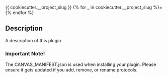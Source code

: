 {{ cookiecutter.__project_slug }}
{% for _ in cookiecutter.__project_slug %}={% endfor %}

## Description

A description of this plugin

### Important Note!

The CANVAS_MANIFEST.json is used when installing your plugin. Please ensure it
gets updated if you add, remove, or rename protocols.
